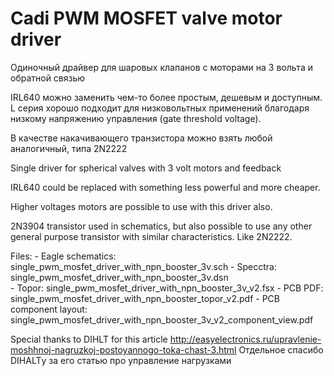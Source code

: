Cadi PWM MOSFET valve motor driver
=============================

Одиночный драйвер для шаровых клапанов с моторами на 3 вольта и обратной связью

IRL640 можно заменить чем-то более простым, дешевым и доступным. L серия хорошо подходит для низковольтных применений благодаря низкому напряжению управления (gate threshold voltage).

В качестве накачивающего транзистора можно взять любой аналогичный, типа 2N2222


Single driver for spherical valves with 3 volt motors and feedback

IRL640 could be replaced with something less powerful and more cheaper.

Higher voltages motors are possible to use with this driver also.

2N3904 transistor used in schematics, but also possible to use any other general purpose transistor with similar characteristics. Like 2N2222.


Files:
	- Eagle schematics: single_pwm_mosfet_driver_with_npn_booster_3v.sch
	- Specctra: single_pwm_mosfet_driver_with_npn_booster_3v.dsn\
	- Topor: single_pwm_mosfet_driver_with_npn_booster_3v_v2.fsx
	- PCB PDF: single_pwm_mosfet_driver_with_npn_booster_topor_v2.pdf
	- PCB component layout: single_pwm_mosfet_driver_with_npn_booster_3v_v2_component_view.pdf
	


Special thanks to DIHLT for this article
 http://easyelectronics.ru/upravlenie-moshhnoj-nagruzkoj-postoyannogo-toka-chast-3.html
Отдельное спасибо DIHALTу за его статью про управление нагрузками

